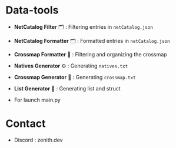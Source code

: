 # Data-tools

- **NetCatalog Filter** 🗂️ : Filtering entries in `netCatalog.json`
- **NetCatalog Formatter** 🗂️ : Formatted entries in `netCatalog.json`
- **Crossmap Formatter** 🔀 : Filtering and organizing the crossmap
- **Natives Generator** ⚙️ : Generating `natives.txt`
- **Crossmap Generator** 🔄 : Generating `crossmap.txt`
- **List Generator** 🔄 : Generating list and struct

- For launch main.py

# Contact

- Discord : zenith.dev